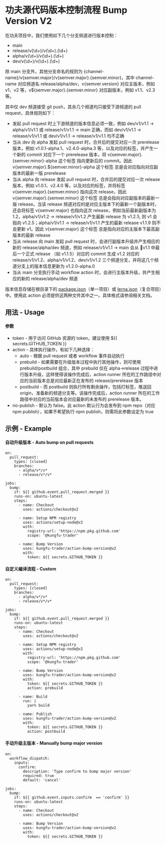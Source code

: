 # 功夫源代码版本控制流程 Bump Version V2

在功夫项目中，我们使用如下几个分支频道进行版本控制：

* main
* release/v(\d+)/v(\d+).(\d+)
* alpha/v(\d+)/v(\d+).(\d+)
* dev/v(\d+)/v(\d+).(\d+)

除 main 分支外，其他分支命名的规则为 {channel-name}/v{semver.major}/v{semver.major}.{semver.minor}，其中 channel-name 对应频道名 release/alpha/dev，v{semver.version} 对应主版本，例如 v1、v2 等，v${semver.major}.{semver.minor} 对应副版本，例如 v1.1、v2.3 等。

其中仅 dev 频道接受 git push，其余几个频道均只接受下游频道的 pull request，具体规则如下：

* 发起 pull request 时上下游频道的版本信息必须一致，例如 dev/v1/v1.1 -> alpha/v1/v1.1 或 release/v1/v1.1 -> main 正确，而如 dev/v1/v1.1 -> release/v1/v1.1 或 dev/v1/v1.1 -> release/v1/v1.1 均不正确
* 当从 dev 向 alpha 发起 pull request 时，合并后的提交对应一次 prerelease 版本，例如 v1.0.1-alpha.1、v2.4.0-alpha.3 等，以及对应的标签，并产生一个新的 commit 对应下一个 prerelease 版本，将 v{semver.major}.{semver.minor}-alpha 这个标签 指向更新后的 commit。因此 v{semver.major}.${semver.minor}-alpha 这个标签 总是会对应指向对应副版本的最新一版 prerelease
* 当从 alpha 向 release 发起 pull request 时，合并后的提交对应一次 release 版本，例如 v1.0.1、v2.4.0 等，以及对应的标签，并将标签 v{semver.major}.{semver.minor} 指向这次 release，因此 v{semver.major}.{semver.minor} 这个标签 总是会指向对应副版本的最新一版 release。当该 release 频道对应的是对应主版本下的最新一个副版本时，还会将标签 v{semver.major} 也指向这次 release，例如当前最新副版本为 1.2，alpha/v1/v1.2 -> release/v1/v1.2 产生最新 release 为 v1.2.5, 则 v1 会指向 v1.2.5；alpha/v1/v1.1 -> release/v1/v1.1 产生的最新 release v1.1.9 则不会更新 v1。因此 v{semver.major} 这个标签 总是指向对应的主版本下最高副版本的最新 release
* 当从 release 向 main 发起 pull request 时，会进行副版本升级并产生相应的新的 release/alpha/dev 频道，例如 release/v1/v1.1 -> main 会从 v1.1 中最后一个正式 release （如 v1.1.5）对应的 commit 生成 v1.2 对应的 release/v1/v1.2、alpha/v1/v1.2、dev/v1/v1.2 三个频道分支，并将这几个频道分支上的版本信息更新为 v1.2.0-alpha.0
* 当从 main 分支执行手动 workflow action 时，会进行主版本升级，并产生相应的新的 release/alpha/dev 频道

版本信息存储在根目录下的 [package.json](https://docs.npmjs.com/cli/v7/configuring-npm/package-json)（单一项目）或 [lerna.json](https://github.com/lerna/lerna)（复合项目）中。使用此 action 必须提供这两种文件其中之一。具体格式请参阅相关文档。

## 用法 - Usage

#### 参数

* token - 用于访问 GitHub 资源的 token，建议使用 ${{ secrets.GITHUB_TOKEN }}
* action - 具体执行操作，有如下几种选择：
    * auto - 根据 pull request 或者 workflow 事件自动执行
    * prebuild - 如果需要在升级版本过程中执行其他操作，则可使用 prebuild/postbuild 组合，其中 prebuild 仅在 alpha->release 过程中进行版本升级，这样使得该操作完成后，action runner 所在的工作路径中对应的当前版本总是对应最新正在发布的 release/prerelease 版本
    * postbuild - 而 postbuild 则执行所有剩余操作，包括打标签，推送回 origin，准备新的频道分支等。该操作完成后，action runner 所在的工作路径中对应的当前版本会对应最新的未发布的 prerelease 版本。
* no-publish - 默认为 false。此 action 默认行为会发布到 npm repo（对应 npm publish），如果不希望执行 npm publish，则需将此参数设定为 true

## 示例 - Example

#### 自动升级版本 - Auto bump on pull requests

```
on:
  pull_request:
    types: [closed]
    branches:
      - alpha/v*/v*
      - release/v*/v*

jobs:
  bump:
    if: ${{ github.event.pull_request.merged }}
    runs-on: ubuntu-latest
    steps:
      - name: Checkout
        uses: actions/checkout@v2

      - name: Setup NPM registry
        uses: actions/setup-node@v2
        with:
          registry-url: 'https://npm.pkg.github.com'
          scope: '@kungfu-trader'

      - name: Bump Version
        uses: kungfu-trader/action-bump-version@v2
        with:
          token: ${{ secrets.GITHUB_TOKEN }}
```

#### 自定义编译流程 - Custom

```
on:
  pull_request:
    types: [closed]
    branches:
      - alpha/v*/v*
      - release/v*/v*

jobs:
  bump:
    if: ${{ github.event.pull_request.merged }}
    runs-on: ubuntu-latest
    steps:
      - name: Checkout
        uses: actions/checkout@v2

      - name: Setup NPM registry
        uses: actions/setup-node@v2
        with:
          registry-url: 'https://npm.pkg.github.com'
          scope: '@kungfu-trader'

      - name: Bump Version
        uses: kungfu-trader/action-bump-version@v2
        with:
          token: ${{ secrets.GITHUB_TOKEN }}
          action: prebuild

      - name: Build
        run: |
          yarn build

      - name: Publish
        uses: kungfu-trader/action-bump-version@v2
        with:
          token: ${{ secrets.GITHUB_TOKEN }}
          action: postbuild
```

#### 手动升级主版本 - Manually bump major version

```
on:
  workflow_dispatch:
    inputs:
      confirm:
        description: 'Type confirm to bump major version'
        required: true
        default: 'cancel'

jobs:
  bump:
    if: ${{ github.event.inputs.confirm  == 'confirm' }}
    runs-on: ubuntu-latest
    steps:
      - name: Checkout
        uses: actions/checkout@v2

      - name: Bump Version
        uses: kungfu-trader/action-bump-version@v2
        with:
          token: ${{ secrets.GITHUB_TOKEN }}
```

